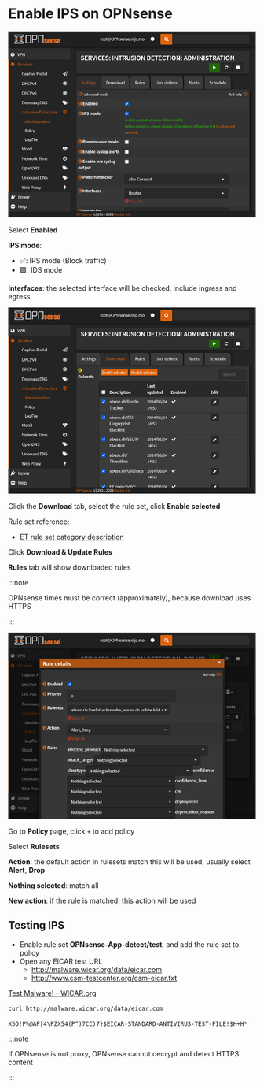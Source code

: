 # Enable IPS on OPNsense

![Enable IPS](./IPS-1.png)

Select **Enabled**

**IPS mode**:

- ✅: IPS mode (Block traffic)
- 🟩: IDS mode

**Interfaces**: the selected interface will be checked, include ingress and egress

![Rule Set](./IPS-2.png)

Click the **Download** tab, select the rule set, click **Enable selected**

Rule set reference:

- [ET rule set category description](https://tools.emergingthreats.net/docs/ETPro%20Rule%20Categories.pdf)

Click **Download & Update Rules**

**Rules** tab will show downloaded rules

:::note

OPNsense times must be correct (approximately), because download uses HTTPS

:::

![Policy](./IPS-3.png)

Go to **Policy** page, click `+` to add policy

Select **Rulesets**

**Action**: the default action in rulesets match this will be used, usually select **Alert**, **Drop**

**Nothing selected**: match all

**New action**: if the rule is matched, this action will be used

## Testing IPS

- Enable rule set **OPNsense-App-detect/test**, and add the rule set to policy
- Open any EICAR test URL
  - http://malware.wicar.org/data/eicar.com
  - http://www.csm-testcenter.org/csm-eicar.txt
  
[Test Malware! - WICAR.org](https://www.wicar.org/test-malware.html)

```sh
curl http://malware.wicar.org/data/eicar.com
```

```text
X5O!P%@AP[4\PZX54(P^)7CC)7}$EICAR-STANDARD-ANTIVIRUS-TEST-FILE!$H+H*
```

:::note

If OPNsense is not proxy, OPNsense cannot decrypt and detect HTTPS content

:::
